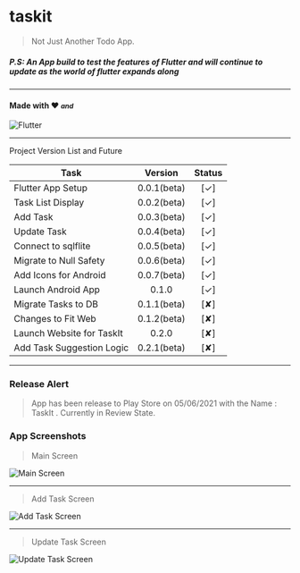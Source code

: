 # taskit

> Not Just Another Todo App. 

##### P.S: An App build to test the features of Flutter and will continue to update as the world of flutter expands along

---
#### Made with ❤️ <i style="font-size: 12px;">and</i> 

![Flutter](https://github.com/krishnaclouds/TaskIt/blob/4b369e7f2b5a32f1a6c56526ff37549df0079dbb/AppScreenshots/flutterio-ar21.svg?raw=true)

---

Project Version List and Future

| Task | Version  | Status  |
| --------------------------|:---------------------:|:----:|
| Flutter App Setup         | 0.0.1(beta)           | [✓]  |
| Task List Display         | 0.0.2(beta)           | [✓]  |
| Add Task                  | 0.0.3(beta)           | [✓]  |
| Update Task               | 0.0.4(beta)           | [✓]  |
| Connect to sqlflite       | 0.0.5(beta)           | [✓]  |  
| Migrate to Null Safety    | 0.0.6(beta)           | [✓]  |
| Add Icons for Android     | 0.0.7(beta)           | [✓]  |
| Launch Android App        | 0.1.0                 | [✓]  |
| Migrate Tasks to DB       | 0.1.1(beta)           | [✘]  |
| Changes to Fit Web        | 0.1.2(beta)           | [✘]  |
| Launch Website for TaskIt | 0.2.0                 | [✘]  |
| Add Task Suggestion Logic | 0.2.1(beta)           | [✘]  |

---

### Release Alert
> App has been release to Play Store on 05/06/2021 with the Name : TaskIt . Currently in Review State.

### App Screenshots

> Main Screen

![Main Screen](https://github.com/krishnaclouds/TaskIt/blob/ce7124c39e016a8eb10970ac21f5d31a0d16c035/AppScreenshots/MainApp.PNG?raw=true)

---

> Add Task Screen

![Add Task Screen](https://github.com/krishnaclouds/TaskIt/blob/ce7124c39e016a8eb10970ac21f5d31a0d16c035/AppScreenshots/AddTask.PNG?raw=true)

---

> Update Task Screen

![Update Task Screen](https://github.com/krishnaclouds/TaskIt/blob/ce7124c39e016a8eb10970ac21f5d31a0d16c035/AppScreenshots/UpdateTask.PNG?raw=true)
